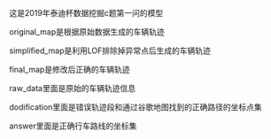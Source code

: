 这是2019年泰迪杯数据挖掘c题第一问的模型

original_map是根据原始数据生成的车辆轨迹

simplified_map是利用LOF排除掉异常点后生成的车辆轨迹

final_map是修改后正确的车辆轨迹

raw_data里面是原始的车辆轨迹信息

dodification里面是错误轨迹段和通过谷歌地图找到的正确路径的坐标点集

answer里面是正确行车路线的坐标集
